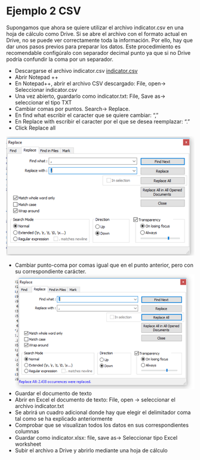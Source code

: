 # Ejemplo 2 CSV
Supongamos que ahora se quiere utilizar el archivo indicator.csv en una hoja de cálculo como Drive. Si se abre el archivo con el formato actual en Drive, no se puede ver correctamente toda la información. Por ello, hay que dar unos pasos previos para preparar los datos.
Este procedimiento es recomendable configúralo con separador decimal punto ya que si no Drive podría confundir la coma por un separador.

- Descargarse el archivo indicator.csv
[indicator.csv](../CSV/indicator.csv)
- Abrir Notepad ++
- En Notepad++, abrir el archivo CSV descargado: File, open-> Seleccionar indicator.csv
- Una vez abierto, guardarlo como indicator.txt: File, Save as-> seleccionar el tipo TXT
- Cambiar comas por puntos. Search-> Replace.
- En find what escribir el caracter que se quiere cambiar: “,”
- En Replace with escribir el caracter por el que se desea reemplazar: “.”
- Click Replace all

![List of categories](../fotos/fotos/Capture%20csv4.PNG)
- Cambiar punto-coma por comas igual que en el punto anterior, pero con su correspondiente carácter.
![List of categories](../fotos/fotos/Capture%20csv%205.PNG)
- Guardar el documento de texto
- Abrir en Excel el documento de texto: File, open -> seleccionar el archivo indicator.txt
- Se abrirá un cuadro adicional donde hay que elegir el delimitador coma tal como se ha explicado anteriormente 
- Comprobar que se visualizan todos los datos en sus correspondientes columnas
- Guardar como indicator.xlsx: file, save as-> Seleccionar tipo Excel worksheet
- Subir el archivo a Drive y abrirlo mediante una hoja de cálculo
